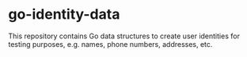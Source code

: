 # go-identity-data

This repository contains Go data structures to create user identities for
testing purposes, e.g. names, phone numbers, addresses, etc.
